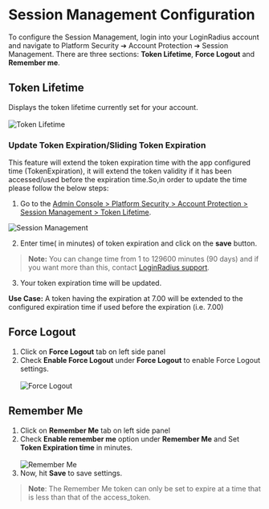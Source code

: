 # Session Management Configuration

To configure the Session Management, login into your LoginRadius account and navigate to Platform Security ➔ Account Protection ➔ Session Management. There are three sections: **Token Lifetime**, **Force Logout** and **Remember me**.

## Token Lifetime

Displays the token lifetime currently set for your account.
<br><br>![Token Lifetime](https://apidocs.lrcontent.com/images/Session-Management---LoginRadius-User-Dashboard_899462222a324729b7.25902051.png  "Session Management")

### Update Token Expiration/Sliding Token Expiration

This feature will extend the token expiration time with the app configured time (TokenExpiration), it will extend the token validity if it has been accessed/used before the expiration time.So,in order to update the time please follow the below steps:

1. Go to the [Admin Console > Platform Security > Account Protection > Session Management > Token Lifetime](https://adminconsole.loginradius.com/platform-security/account-protection/session-management/token-lifetime).

 ![Session Management](https://apidocs.lrcontent.com/images/image-6_3067862222800434de4.02447665.png "Session Management")

2. Enter time( in minutes) of token expiration and click on the **save** button.

 >**Note:** You can change time from 1 to 129600 minutes (90 days) and if you want more than this,  contact [LoginRadius support](https://adminconsole.loginradius.com/support/tickets/open-a-new-ticket).

3. Your token expiration time will be updated.


**Use Case:** A token having the expiration at 7.00 will be extended to the configured expiration time if used before the expiration (i.e. 7.00)

<!-- >**Note:** This feature will only be applicable for V2 Authentication APIs, Social Get Profile API (i.e. api/v2/userprofile), Social Get Refresh User Profile API (api/v2/userprofile/refresh) -->

## Force Logout

1. Click on **Force Logout** tab on left side panel
2. Check **Enable Force Logout** under **Force Logout** to enable Force Logout settings.
   <br><br>![Force Logout](https://apidocs.lrcontent.com/images/ac35_244405e9346796ac635.38248977.png "Force Logout")

## Remember Me

1. Click on **Remember Me** tab on left side panel
2. Check **Enable remember me** option under **Remember Me** and Set **Token Expiration time** in minutes.
   <br><br>![Remember Me](https://apidocs.lrcontent.com/images/ac36_21535e934694b219f5.41595303.png "Remember Me")
3. Now, hit **Save** to save settings.

>**Note**: The Remember Me token can only be set to expire at a time that is less than that of the access_token.

